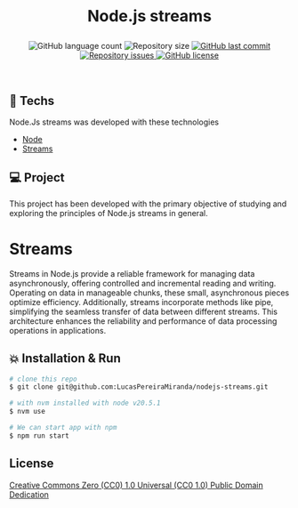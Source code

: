 <h1 align="center">
  <br/>

  Node.js streams
</h1>

<p align="center">
  <img alt="GitHub language count" src="https://img.shields.io/github/languages/count/LucasPereiraMiranda/nodejs-streams">

  <img alt="Repository size" src="https://img.shields.io/github/repo-size/LucasPereiraMiranda/nodejs-streams">
  
  <a href="https://github.com/LucasPereiraMiranda/nodejs-streams/commits/master">
    <img alt="GitHub last commit" src="https://img.shields.io/github/last-commit/LucasPereiraMiranda/nodejs-streams">
  </a>

  <a href="https://github.com/LucasPereiraMiranda/nodejs-streams/issues">
    <img alt="Repository issues" src="https://img.shields.io/github/issues/LucasPereiraMiranda/nodejs-streams">
  </a>

  <a href="https://github.com/LucasPereiraMiranda/nodejs-streams/issues">
    <img alt="GitHub license" src="https://img.shields.io/github/license/LucasPereiraMiranda/nodejs-streams">
  </a>
</p>


<br>

## 🚀 Techs

Node.Js streams was developed with these technologies

- [Node](https://nodejs.org/en)
- [Streams](https://nodejs.org/api/stream.html)

## 💻 Project

This project has been developed with the primary objective of studying and exploring the principles of Node.js streams in general.

# Streams

Streams in Node.js provide a reliable framework for managing data asynchronously, offering controlled and incremental reading and writing. Operating on data in manageable chunks, these small, asynchronous pieces optimize efficiency. Additionally, streams incorporate methods like pipe, simplifying the seamless transfer of data between different streams. This architecture enhances the reliability and performance of data processing operations in applications.

## :boom: Installation & Run

```bash
# clone this repo
$ git clone git@github.com:LucasPereiraMiranda/nodejs-streams.git

# with nvm installed with node v20.5.1
$ nvm use

# We can start app with npm
$ npm run start
```

## License

[Creative Commons Zero (CC0) 1.0 Universal (CC0 1.0) Public Domain Dedication](https://creativecommons.org/publicdomain/zero/1.0/deed.en)